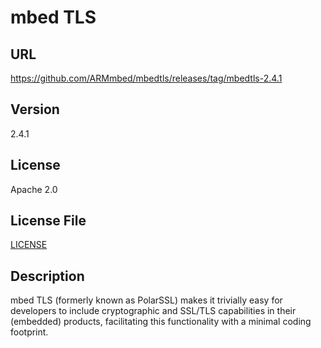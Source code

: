 # mbed TLS

## URL

https://github.com/ARMmbed/mbedtls/releases/tag/mbedtls-2.4.1

## Version

2.4.1

## License

Apache 2.0

## License File

[LICENSE](repo/LICENSE)

## Description

mbed TLS (formerly known as PolarSSL) makes it trivially easy for
developers to include cryptographic and SSL/TLS capabilities in their
(embedded) products, facilitating this functionality with a minimal
coding footprint.
